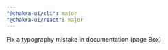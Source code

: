 ```yaml
---
"@chakra-ui/cli": major
"@chakra-ui/react": major
---
```


Fix a typography mistake in documentation (page Box)
